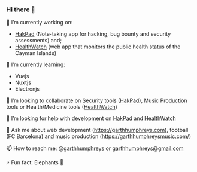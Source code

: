 ### Hi there 👋

🔭 I’m currently working on:
- [HakPad](https://github.com/garthhumphreys/hakpad) (Note-taking app for hacking, bug bounty and security assessments) and;
- [HealthWatch](https://www.healthwatch.ky/) (web app that monitors the public health status of the Cayman Islands)

🌱 I’m currently learning:
- Vuejs
- Nuxtjs
- Electronjs

👯 I’m looking to collaborate on Security tools ([HakPad](https://github.com/garthhumphreys/hakpad)), Music Production tools or Health/Medicine tools ([HealthWatch](https://www.healthwatch.ky/))

🤔 I’m looking for help with development on [HakPad](https://github.com/garthhumphreys/hakpad) and [HealthWatch](https://www.healthwatch.ky/)

💬 Ask me about web development (https://garthhumphreys.com), football (FC Barcelona) and music production (https://garthhumphreysmusic.com/)

📫 How to reach me: [@garthhumphreys](https://twitter.com/garthhumphreys) or [garthhumphreys@gmail.com](mailto:garthhumphreys@gmail.com)

⚡ Fun fact: Elephants 🐘 

<!--
**garthhumphreys/garthhumphreys** is a ✨ _special_ ✨ repository because its `README.md` (this file) appears on your GitHub profile.

Here are some ideas to get you started:

- 🔭 I’m currently working on ...
- 🌱 I’m currently learning ...
- 👯 I’m looking to collaborate on ...
- 🤔 I’m looking for help with ...
- 💬 Ask me about ...
- 📫 How to reach me: ...
- 😄 Pronouns: ...
- ⚡ Fun fact: ...
-->
